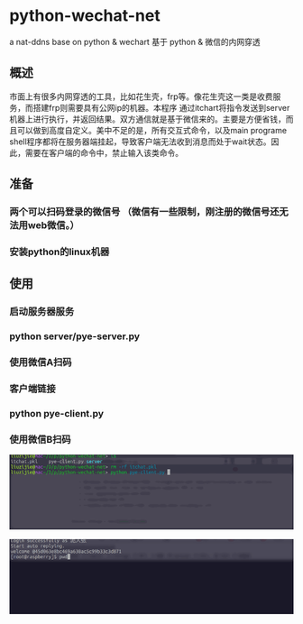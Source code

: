 # python-wechat-net
a nat-ddns base on python &amp; wechart 
基于 python & 微信的内网穿透 

## 概述
市面上有很多内网穿透的工具，比如花生壳，frp等。像花生壳这一类是收费服务，而搭建frp则需要具有公网ip的机器。本程序 通过itchart将指令发送到server机器上进行执行，并返回结果。双方通信就是基于微信来的。主要是方便省钱，而且可以做到高度自定义。美中不足的是，所有交互式命令，以及main programe shell程序都将在服务器端挂起，导致客户端无法收到消息而处于wait状态。因此，需要在客户端的命令中，禁止输入该类命令。

## 准备
 ### 两个可以扫码登录的微信号 （微信有一些限制，刚注册的微信号还无法用web微信。）
 ### 安装python的linux机器


## 使用
### 启动服务器服务
### python server/pye-server.py
### 使用微信A扫码

### 客户端链接
### python pye-client.py
### 使用微信B扫码

![Image text](https://github.com/vanniuner/python-wechat-net/blob/master/image/shell.gif)

![Image text](https://github.com/vanniuner/python-wechat-net/blob/master/image/shell1.gif)
